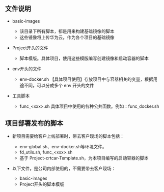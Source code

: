 
## 文件说明

- basic-images
  * 该目录下所有脚本，都是用来构建基础镜像的脚本
  * 这些镜像将上传华为云，作为各个项目的基础镜像

- Project开头的文件
  * 脚本模版。具体项目，使用这些模版编写创建镜像和启动容器的脚本

- env开头的文件
  * env-docker.sh 【具体项目使用】存放项目中与容器相关的变量，根据用途不同，可以分成多个 env 开头的文件

- 工具脚本
  * func\_\<xxx\>.sh 具体项目中使用的各种公共函数。例如：func_docker.sh


## 项目部署发布的脚本
- 新项目需要给客户上线部署时，带去客户现场的脚本包括：
  * env-global.sh、env-docker.sh等环境文件。
  * fd\_utils.sh, func\_\<xxx\>.sh
  * 基于 Project-crtcar-Template.sh，为本项目编写的启动容器的脚本

- 以下文件，是公司内部使用的，不需要带去客户现场：
  * basic-images
  * Project开头的脚本模版
